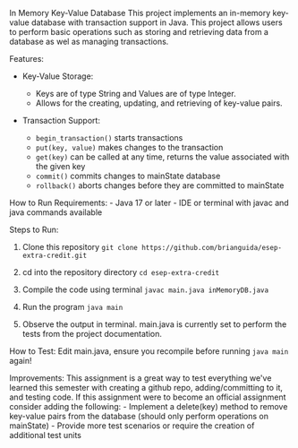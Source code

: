 In Memory Key-Value Database
This project implements an in-memory key-value database with transaction support in Java. This project allows users to perform
basic operations such as storing and retrieving data from a database as wel as managing transactions.

Features:
- Key-Value Storage:
    - Keys are of type String and Values are of type Integer.
    - Allows for the creating, updating, and retrieving of key-value pairs.

- Transaction Support:
    - `begin_transaction()` starts transactions
    - `put(key, value)` makes changes to the transaction
    - `get(key)` can be called at any time, returns the value associated with the given key
    - `commit()` commits changes to mainState database
    - `rollback()` aborts changes before they are committed to mainState

How to Run
Requirements:
    - Java 17 or later
    - IDE or terminal with javac and java commands available

Steps to Run:
1. Clone this repository 
`git clone https://github.com/brianguida/esep-extra-credit.git`

2. cd into the repository directory
`cd esep-extra-credit`

3. Compile the code using terminal
`javac main.java inMemoryDB.java`

4. Run the program
`java main`

5. Observe the output in terminal. main.java is currently set to perform the tests from the project documentation.

How to Test:
Edit main.java, ensure you recompile before running `java main` again!

Improvements:
This assignment is a great way to test everything we've learned this semester with creating a github repo, adding/committing to it, and testing code.
If this assignment were to become an official assignment consider adding the following:
    - Implement a delete(key) method to remove key-value pairs from the database (should only perform operations on mainState)
    - Provide more test scenarios or require the creation of additional test units
